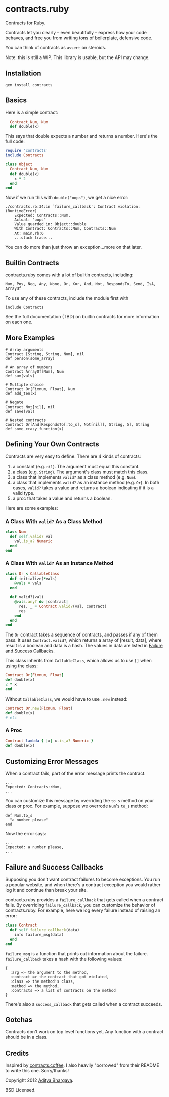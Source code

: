 # contracts.ruby

Contracts for Ruby.

Contracts let you clearly – even beautifully – express how your code behaves, and free you from writing tons of boilerplate, defensive code.

You can think of contracts as `assert` on steroids.

Note: this is still a WIP. This library is usable, but the API may change.

## Installation

    gem install contracts

## Basics

Here is a simple contract:

```ruby
  Contract Num, Num
  def double(x)
```

This says that double expects a number and returns a number. Here's the full code:

```ruby
require 'contracts'
include Contracts

class Object
  Contract Num, Num
  def double(x)
    x * 2
  end
end
```

Now if we run this with `double("oops")`, we get a nice error:

    ./contracts.rb:34:in `failure_callback': Contract violation: (RuntimeError)
        Expected: Contracts::Num,
        Actual: "oops"
        Value guarded in: Object::double
        With Contract: Contracts::Num, Contracts::Num
        At: main.rb:6 
        ...stack trace...

You can do more than just throw an exception...more on that later.

## Builtin Contracts

contracts.ruby comes with a lot of builtin contracts, including:

    Num, Pos, Neg, Any, None, Or, Xor, And, Not, RespondsTo, Send, IsA, ArrayOf

To use any of these contracts, include the module first with

    include Contracts

See the full documentation (TBD) on builtin contracts for more information on each one.

## More Examples

    # Array arguments
    Contract [String, String, Num], nil
    def person(some_array)

    # An array of numbers
    Contract ArrayOf[Num], Num
    def sum(vals)

    # Multiple choice
    Contract Or[Fixnum, Float], Num
    def add_ten(x)

    # Negate
    Contract Not[nil], nil
    def save(val)

    # Nested contracts
    Contract Or[And[RespondsTo[:to_s], Not[nil]], String, 5], String
    def some_crazy_function(x)

## Defining Your Own Contracts

Contracts are very easy to define. There are 4 kinds of contracts:

1. a constant (e.g. `nil`). The argument must equal this constant.
2. a class (e.g. `String`). The argument's class must match this class.
3. a class that implements `valid?` as a class method (e.g. `Num`).
4. a class that implements `valid?` as an instance method (e.g. `Or`). In both cases, `valid?` takes a value and returns a boolean indicating if it is a valid type.
5. a proc that takes a value and returns a boolean.

Here are some examples:

### A Class With `valid?` As a Class Method

```ruby
class Num
  def self.valid? val
    val.is_a? Numeric
  end
end
```

### A Class With `valid?` As an Instance Method

```ruby
class Or < CallableClass
  def initialize(*vals)
    @vals = vals
  end

  def valid?(val)
    @vals.any? do |contract|
      res, _ = Contract.valid?(val, contract)
      res
    end
  end
end
```

The `Or` contract takes a sequence of contracts, and passes if any of them pass. It uses `Contract.valid?`, which returns a array of [result, data], where result is a boolean and data is a hash. The values in data are listed in [Failure and Success Callbacks](#failure-and-success-callbacks).

This class inherits from `CallableClass`, which allows us to use `[]` when using the class:

```ruby
Contract Or[Fixnum, Float]
def double(x)
2 * x
end
```

Without `CallableClass`, we would have to use `.new` instead:

```ruby
Contract Or.new(Fixnum, Float)
def double(x)
# etc
```

### A Proc

```ruby
Contract lambda { |x| x.is_a? Numeric }
def double(x)
```

## Customizing Error Messages

When a contract fails, part of the error message prints the contract:

    ...
    Expected: Contracts::Num,
    ...

You can customize this message by overriding the `to_s` method on your class or proc. For example, suppose we overrode `Num`'s `to_s` method:

    def Num.to_s
      "a number please"
    end

Now the error says:

    ...
    Expected: a number please,
    ...

## Failure and Success Callbacks

Supposing you don't want contract failures to become exceptions. You run a popular website, and when there's a contract exception you would rather log it and continue than break your site.

contracts.ruby provides a `failure_callback` that gets called when a contract fails. By overriding `failure_callback`, you can customize the behavior of contracts.ruby. For example, here we log every failure instead of raising an error:

```ruby
class Contract
  def self.failure_callback(data)
    info failure_msg(data)
  end
end
```

`failure_msg` is a function that prints out information about the failure. `failure_callback` takes a hash with the following values:

    {
      :arg => the argument to the method,
      :contract => the contract that got violated,
      :class => the method's class,
      :method => the method,
      :contracts => a list of contracts on the method
    }

There's also a `success_callback` that gets called when a contract succeeds.

## Gotchas

Contracts don't work on top level functions yet. Any function with a contract should be in a class.

## Credits

Inspired by [contracts.coffee](http://disnetdev.com/contracts.coffee/). I also heavily "borrowed" from their README to write this one. Sorry/thanks!

Copyright 2012 [Aditya Bhargava](http://adit.io).

BSD Licensed.
